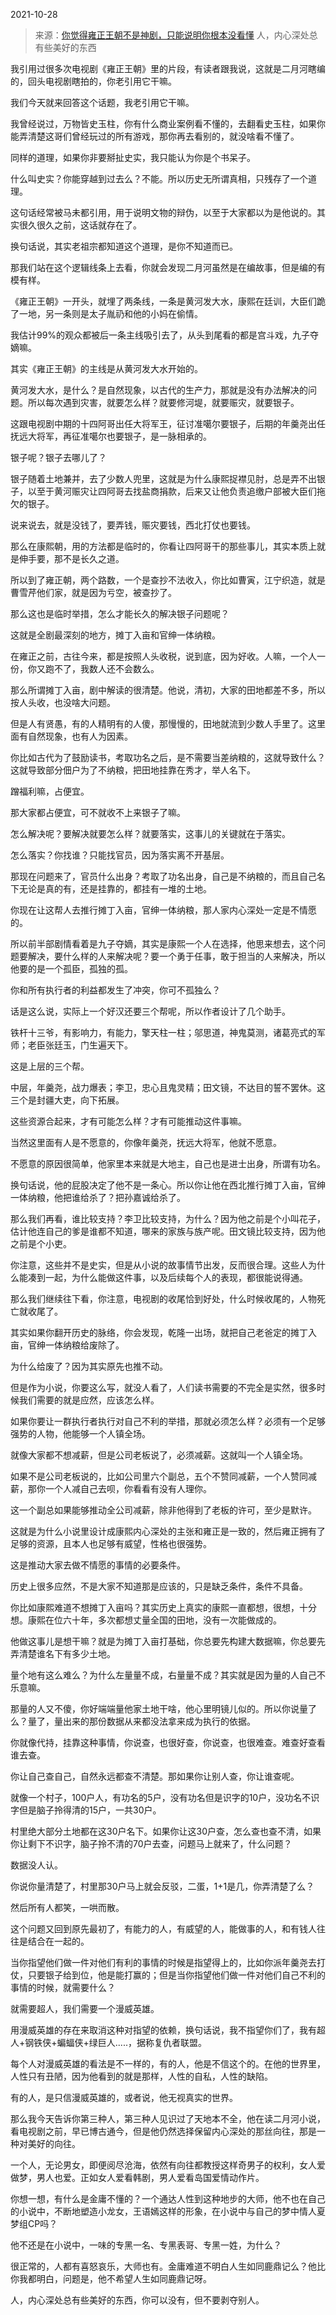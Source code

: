 2021-10-28

> 来源：[你觉得雍正王朝不是神剧，只能说明你根本没看懂](http://mp.weixin.qq.com/s?__biz=MzU0MjYwNDU2Mw==&mid=2247501950&idx=1&sn=83043a88f754ff1766efba1e3f954a15&chksm=fb1aa402cc6d2d14448f7fe1287ff5a67b8262d5cdf8f41785c271cc5f02bee353743829f26d&scene=27#wechat_redirect)
> 人，内心深处总有些美好的东西

我引用过很多次电视剧《雍正王朝》里的片段，有读者跟我说，这就是二月河瞎编的，回头电视剧瞎拍的，你老引用它干嘛。  

  

我们今天就来回答这个话题，我老引用它干嘛。  

  

我曾经说过，万物皆史玉柱，你有什么商业案例看不懂的，去翻看史玉柱，如果你能弄清楚这哥们曾经玩过的所有游戏，那你再去看别的，就没啥看不懂了。  

  

同样的道理，如果你非要掰扯史实，我只能认为你是个书呆子。  

  

什么叫史实？你能穿越到过去么？不能。所以历史无所谓真相，只残存了一个道理。

  

这句话经常被马未都引用，用于说明文物的辩伪，以至于大家都以为是他说的。其实很久很久之前，这话就存在了。

  

换句话说，其实老祖宗都知道这个道理，是你不知道而已。

  

那我们站在这个逻辑线条上去看，你就会发现二月河虽然是在编故事，但是编的有模有样。

  

《雍正王朝》一开头，就埋了两条线，一条是黄河发大水，康熙在廷训，大臣们跪了一地，另一条则是太子胤礽和他的小妈在偷情。

  

我估计99%的观众都被后一条主线吸引去了，从头到尾看的都是宫斗戏，九子夺嫡嘛。  

  

其实《雍正王朝》的主线是从黄河发大水开始的。

  

黄河发大水，是什么？是自然现象，以古代的生产力，那就是没有办法解决的问题。所以每次遇到灾害，就要怎么样？就要修河堤，就要赈灾，就要银子。  

  

这跟电视剧中期的十四阿哥出任大将军王，征讨准噶尔要银子，后期的年羹尧出任抚远大将军，再征准噶尔也要银子，是一脉相承的。

  

银子呢？银子去哪儿了？  

  

银子随着土地兼并，去了少数人兜里，这就是为什么康熙捉襟见肘，总是弄不出银子，以至于黄河赈灾让四阿哥去找盐商捐款，后来又让他负责追缴户部被大臣们拖欠的银子。

  

说来说去，就是没钱了，要弄钱，赈灾要钱，西北打仗也要钱。  

  

那么在康熙朝，用的方法都是临时的，你看让四阿哥干的那些事儿，其实本质上就是伸手要，那不是长久之道。  

  

所以到了雍正朝，两个路数，一个是查抄不法收入，你比如曹寅，江宁织造，就是曹雪芹他们家，就是因为亏空，被查抄了。

  

那么这也是临时举措，怎么才能长久的解决银子问题呢？  

  

这就是全剧最深刻的地方，摊丁入亩和官绅一体纳粮。  

  

在雍正之前，古往今来，都是按照人头收税，说到底，因为好收。人嘛，一个人一份，你又跑不了，我数人还不会数么。  

  

那么所谓摊丁入亩，剧中解读的很清楚。他说，清初，大家的田地都差不多，所以按人头收，也没啥大问题。

  

但是人有贤愚，有的人精明有的人傻，那慢慢的，田地就流到少数人手里了。这里面有自然现象，也有人为因素。

  

你比如古代为了鼓励读书，考取功名之后，是不需要当差纳粮的，这就导致什么？这就导致部分佃户为了不纳粮，把田地挂靠在秀才，举人名下。

  

蹭福利嘛，占便宜。  

  

那大家都占便宜，可不就收不上来银子了嘛。  

  

怎么解决呢？要解决就要怎么样？就要落实，这事儿的关键就在于落实。  

  

怎么落实？你找谁？只能找官员，因为落实离不开基层。  

  

那现在问题来了，官员什么出身？考取了功名出身，自己是不纳粮的，而且自己名下无论是真的有，还是挂靠的，都挂有一堆的土地。  

  

你现在让这帮人去推行摊丁入亩，官绅一体纳粮，那人家内心深处一定是不情愿的。

  

所以前半部剧情看着是九子夺嫡，其实是康熙一个人在选择，他思来想去，这个问题要解决，要什么样的人来解决呢？要一个勇于任事，敢于担当的人来解决，所以他要的是一个孤臣，孤独的孤。  

  

你和所有执行者的利益都发生了冲突，你可不孤独么？

  

话是这么说，实际上一个好汉还要三个帮呢，所以作者设计了几个助手。  

  

铁杆十三爷，有影响力，有能力，擎天柱一柱；邬思道，神鬼莫测，诸葛亮式的军师；老臣张廷玉，门生遍天下。

  

这是上层的三个帮。

  

中层，年羹尧，战力爆表；李卫，忠心且鬼灵精；田文镜，不达目的誓不罢休。这三个是封疆大吏，向下拓展。

  

这些资源合起来，才有可能怎么样？才有可能推动这件事嘛。  

  

当然这里面有人是不愿意的，你像年羹尧，抚远大将军，他就不愿意。  

  

不愿意的原因很简单，他家里本来就是大地主，自己也是进士出身，所谓有功名。  

  

换句话说，他的屁股决定了他不是一条心。所以你让他在西北推行摊丁入亩，官绅一体纳粮，他把谁给杀了？把孙嘉诚给杀了。

  

那么我们再看，谁比较支持？李卫比较支持，为什么？因为他之前是个小叫花子，估计他连自己的爹是谁都不知道，哪来的家族与族产呢。田文镜比较支持，因为他之前是个小吏。  

  

你注意，这些并不是史实，但是从小说的故事情节出发，反而很合理。这些人为什么能凑到一起，为什么能做这件事，以及后续每个人的表现，都很能说得通。

  

那么我们继续往下看，你注意，电视剧的收尾恰到好处，什么时候收尾的，人物死亡就收尾了。  

  

其实如果你翻开历史的脉络，你会发现，乾隆一出场，就把自己老爸定的摊丁入亩，官绅一体纳粮给废除了。

  

为什么给废了？因为其实原先也推不动。

  

但是作为小说，你要这么写，就没人看了，人们读书需要的不完全是实然，很多时候我们需要的就是应然，应该怎么样。

  

如果你要让一群执行者执行对自己不利的举措，那就必须怎么样？必须有一个足够强势的人物，他能够一个人镇全场。  

  

就像大家都不想减薪，但是公司老板说了，必须减薪。这就叫一个人镇全场。

  

如果不是公司老板说的，比如公司里六个副总，五个不赞同减薪，一个人赞同减薪，那你一个人减自己去呗，你看看有没有人理你。

  

这一个副总如果能够推动全公司减薪，除非他得到了老板的许可，至少是默许。

  

这就是为什么小说里设计成康熙内心深处的主张和雍正是一致的，然后雍正拥有了足够的资源，且本人也足够有威望，性格也很强势。

  

这是推动大家去做不情愿的事情的必要条件。

  

历史上很多应然，不是大家不知道那是应该的，只是缺乏条件，条件不具备。

  

你比如康熙难道不想摊丁入亩吗？其实历史上真实的康熙一直都想，很想，十分想。康熙在位六十年，多次都想丈量全国的田地，没有一次能做成的。

  

他做这事儿是想干嘛？就是为摊丁入亩打基础，你总要先构建大数据嘛，你总要先弄清楚谁名下有多少土地。

  

量个地有这么难么？为什么左量量不成，右量量不成？其实就是因为量的人自己不乐意嘛。

  

那量的人又不傻，你好端端量他家土地干啥，他心里明镜儿似的。所以你说量了么？量了，量出来的那份数据从来都没法拿来成为执行的依据。  

  

你就像代持，挂靠这种事情，你说查，也很好查，你说查，也很难查。难查好查看谁去查。

  

你让自己查自己，自然永远都查不清楚。那如果你让别人查，你让谁查呢。  

  

就像一个村子，100户人，有功名的5户，没有功名但是识字的10户，没功名不识字但是脑子拎得清的15户，一共30户。

  

村里绝大部分土地都在这30户名下。如果你让这30户查，怎么查也查不清，如果你让剩下不识字，脑子拎不清的70户去查，问题马上就来了，什么问题？

  

数据没人认。

  

你说你量清楚了，村里那30户马上就会反驳，二蛋，1+1是几，你弄清楚了么？  

  

然后所有人都笑，一哄而散。

  

这个问题又回到原先最初了，有能力的人，有威望的人，能做事的人，和有钱人往往是结合在一起的。  

  

当你指望他们做一件对他们有利的事情的时候是指望得上的，比如你派年羹尧去打仗，只要银子给到位，他是能打赢的；但是当你指望他们做一件对他们自己不利的事情的时候，就需要什么？  

  

就需要超人，我们需要一个漫威英雄。

  

用漫威英雄的存在来取消这种对指望的依赖，换句话说，我不指望你们了，我有超人+钢铁侠+蝙蝠侠+绿巨人.....，据称复仇者联盟。

  

每个人对漫威英雄的看法是不一样的，有的人，他是不信这个的。在他的世界里，人性只有丑陋，因为他看到的就是那样，人性的自私，人性的缺陷。

  

有的人，是只信漫威英雄的，或者说，他无视真实的世界。

  

那么我今天告诉你第三种人，第三种人见识过了天地本不全，他在读二月河小说，看电视剧之前，早已博古通今，但是他仍然选择保留内心深处的那丝向往，那是一种对美好的向往。  

  

一个人，无论男女，即便阅尽沧海，依然有向往都教授这样奇男子的权利，女人爱做梦，男人也爱。正如女人爱看韩剧，男人爱看岛国爱情动作片。

  

你想一想，有什么是金庸不懂的？一个通达人性到这种地步的大师，他不也在自己的小说中，不断地塑造小龙女，王语嫣这样的形象，在小说中与自己的梦中情人夏梦组CP吗？  

  

他不还是在小说中，一味的专黑一名、专黑表哥、专黑一姓，为什么？

  

很正常的，人都有喜怒哀乐，大师也有。金庸难道不明白人生如同鹿鼎记么？他比你我都明白，问题是，他不希望人生如同鹿鼎记呀。  

  

人，内心深处总有些美好的东西，你可以没有，但不要剥夺别人。

